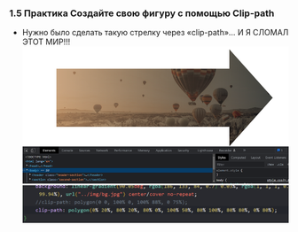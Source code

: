 ### **1.5 Практика Создайте свою фигуру с помощью Clip-path**

- Нужно было сделать такую стрелку через «clip-path»… И Я СЛОМАЛ ЭТОТ МИР!!!
![](_png/bd94a853ecff935acc4993f648a4d4e8.png)![](_png/cb319bb2ecde84b792c37155756d3c8b.png)